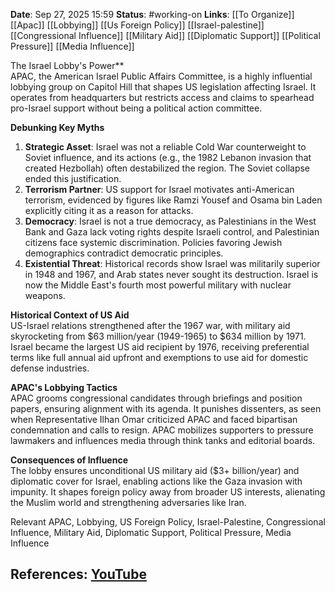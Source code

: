 **Date**: Sep 27, 2025 15:59
**Status**: #working-on
**Links**: [[To Organize]] [[Apac]] [[Lobbying]] [[Us Foreign Policy]] [[Israel-palestine]] [[Congressional Influence]] [[Military Aid]] [[Diplomatic Support]] [[Political Pressure]] [[Media Influence]]

The Israel Lobby's Power**  
APAC, the American Israel Public Affairs Committee, is a highly influential lobbying group on Capitol Hill that shapes US legislation affecting Israel. It operates from headquarters but restricts access and claims to spearhead pro-Israel support without being a political action committee.

**Debunking Key Myths**  
1. **Strategic Asset**: Israel was not a reliable Cold War counterweight to Soviet influence, and its actions (e.g., the 1982 Lebanon invasion that created Hezbollah) often destabilized the region. The Soviet collapse ended this justification.  
2. **Terrorism Partner**: US support for Israel motivates anti-American terrorism, evidenced by figures like Ramzi Yousef and Osama bin Laden explicitly citing it as a reason for attacks.  
3. **Democracy**: Israel is not a true democracy, as Palestinians in the West Bank and Gaza lack voting rights despite Israeli control, and Palestinian citizens face systemic discrimination. Policies favoring Jewish demographics contradict democratic principles.  
4. **Existential Threat**: Historical records show Israel was militarily superior in 1948 and 1967, and Arab states never sought its destruction. Israel is now the Middle East's fourth most powerful military with nuclear weapons.  

**Historical Context of US Aid**  
US-Israel relations strengthened after the 1967 war, with military aid skyrocketing from $63 million/year (1949-1965) to $634 million by 1971. Israel became the largest US aid recipient by 1976, receiving preferential terms like full annual aid upfront and exemptions to use aid for domestic defense industries.  

**APAC's Lobbying Tactics**  
APAC grooms congressional candidates through briefings and position papers, ensuring alignment with its agenda. It punishes dissenters, as seen when Representative Ilhan Omar criticized APAC and faced bipartisan condemnation and calls to resign. APAC mobilizes supporters to pressure lawmakers and influences media through think tanks and editorial boards.  

**Consequences of Influence**  
The lobby ensures unconditional US military aid ($3+ billion/year) and diplomatic cover for Israel, enabling actions like the Gaza invasion with impunity. It shapes foreign policy away from broader US interests, alienating the Muslim world and strengthening adversaries like Iran.  

Relevant APAC, Lobbying, US Foreign Policy, Israel-Palestine, Congressional Influence, Military Aid, Diplomatic Support, Political Pressure, Media Influence

## References: [YouTube](https://www.youtube.com/watch?v=YZdpIRMZoSw)
